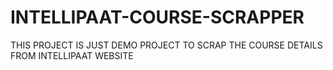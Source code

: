 # INTELLIPAAT-COURSE-SCRAPPER
THIS PROJECT IS JUST DEMO PROJECT TO SCRAP THE COURSE DETAILS FROM INTELLIPAAT WEBSITE 
